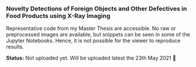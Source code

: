 ### Novelty Detections of Foreign Objects and Other Defectives in Food Products using X-Ray Imaging

Representative code from my Master Thesis are accessible. No raw or preprocessed images are available, but snippets can be seen in some of the Jupyter Notebooks. Hence, it is not possible for the viewer to reproduce results. 


__Status:__ Not uploaded yet. Will be uploaded latest the 23th May 2021 🌱

